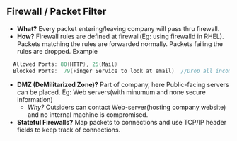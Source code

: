 ## Firewall / Packet Filter
-  **What?** Every packet entering/leaving company will pass thru firewall.
- **How?**  Firewall rules are defined at firewall(Eg: using firewalld in RHEL). Packets matching the rules are forwarded normally. Packets failing the rules are dropped. Example
```c
  Allowed Ports: 80(HTTP), 25(Mail)
  Blocked Ports:  79(Finger Service to look at email)  //Drop all incoming packets to 79
```  
- **DMZ (DeMilitarized Zone)?** Part of company, here Public-facing servers can be placed. Eg: Web servers(with minumum and none secure information)
  - *Why?* Outsiders can contact Web-server(hosting company website) and no internal machine is compromised.
- **Stateful Firewalls?** Map packets to connections and use TCP/IP header fields to keep track of connections.
